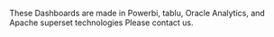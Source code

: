 These Dashboards are made in Powerbi, tablu, Oracle Analytics, and Apache superset technologies
Please contact us.
